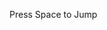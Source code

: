 <!DOCTYPE html>
<html lang="en">
<head>
  <meta charset="UTF-8">
  <title>Runner Game</title>
  <link rel="stylesheet" href="style.css">
</head>
<body>
  <div class="game">
    <div id="boy"></div>
    <div id="lion"></div>
    <div id="obstacle"></div>
  </div>
  <p>Press Space to Jump</p>
  <script src="script.js"></script>
</body>
</html>
